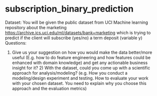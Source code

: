 # subscription_binary_prediction

Dataset:
You will be given the public dataset from UCI Machine learning repository about the marketing https://archive.ics.uci.edu/ml/datasets/bank+marketing which is trying to predict if the client will subscribe (yes/no) a term deposit (variable y)
Questions:
1) Give us your suggestion on how you would make the data better/more useful (E.g. how to do
feature engineering and how features could be enhanced with domain knowledge) and get any actionable business insight for it? 2) With the dataset, could you come up with a scientific approach for analysis/modeling? (e.g.
How you conduct a modeling/design experiment and testing. How to evaluate your work with your chosen dataset. You need to explain why you choose this approach and the evaluation metrics)